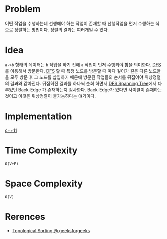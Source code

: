 # Problem

어떤 작업을 수행하는데 선행해야 하는 작업이 존재할 때 선행작업을 먼저 
수행하는 식으로 정렬하는 방법이다. 정렬의 결과는 여러개일 수 있다.

# Idea

`a->b` 형태의 데이터는 `b` 작업을 하기 전에 `a` 작업이 먼저 수행되야 함을 의미한다.
[DFS](fundamentals/graph/dfs/README.md) 를 이용해서 방문한다. [DFS](fundamentals/graph/dfs/README.md) 할 때 특정 노드를 방문할 때 마다 
깊이가 깊은 다른 노드들을 모두 방문 후 그 노드를 삽입하기 때문에
방문된 작업들의 순서를 뒤집어야 위상정렬의 결과와 같아진다. 
뒤집혀진 결과를 하나씩 순회 하면서 [DFS Spanning Tree]()에서 다루었던
Back-Edge 가 존재하는지 검사한다. Back-Edge가 있다면 사이클이 존재하는 
것이고 이것은 위상정렬이 불가능하다는 얘기이다.

# Implementation

[c++11](a.cpp)

# Time Complexity

```
O(V+E)
```

# Space Complexity

```
O(V)
```

# Rerences

* [Topological Sorting @ geeksforgeeks](https://www.geeksforgeeks.org/topological-sorting/)